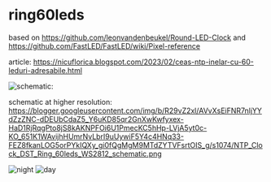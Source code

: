 # ring60leds
based on https://github.com/leonvandenbeukel/Round-LED-Clock and https://github.com/FastLED/FastLED/wiki/Pixel-reference

article: https://nicuflorica.blogspot.com/2023/02/ceas-ntp-inelar-cu-60-leduri-adresabile.html

![schematic:]([https://blogger.googleusercontent.com/img/b/R29vZ2xl/AVvXsEiFNR7nljYYdZzZNC-dDEUbCdaZ5_Y6uKD85qr2GnXwKwfyxex-HaD1RjRqgPto8jS8kAKNPFOi6U1PmecKC5hHp-LVjA5yt0c-KO_651K1WAvijhHUmrNvLbrI9uUywiF5Y4c4HNq33-FEZ8fkanLOG5orPYkIQXy_gi0fQgMgM9MTdZYTVFsrtOIS_g/s1074/NTP_Clock_DST_Ring_60leds_WS2812_schematic.png](https://blogger.googleusercontent.com/img/b/R29vZ2xl/AVvXsEiFNR7nljYYdZzZNC-dDEUbCdaZ5_Y6uKD85qr2GnXwKwfyxex-HaD1RjRqgPto8jS8kAKNPFOi6U1PmecKC5hHp-LVjA5yt0c-KO_651K1WAvijhHUmrNvLbrI9uUywiF5Y4c4HNq33-FEZ8fkanLOG5orPYkIQXy_gi0fQgMgM9MTdZYTVFsrtOIS_g/s320/NTP_Clock_DST_Ring_60leds_WS2812_schematic.png))

schematic at higher resolution:
https://blogger.googleusercontent.com/img/b/R29vZ2xl/AVvXsEiFNR7nljYYdZzZNC-dDEUbCdaZ5_Y6uKD85qr2GnXwKwfyxex-HaD1RjRqgPto8jS8kAKNPFOi6U1PmecKC5hHp-LVjA5yt0c-KO_651K1WAvijhHUmrNvLbrI9uUywiF5Y4c4HNq33-FEZ8fkanLOG5orPYkIQXy_gi0fQgMgM9MTdZYTVFsrtOIS_g/s1074/NTP_Clock_DST_Ring_60leds_WS2812_schematic.png

![night](https://blogger.googleusercontent.com/img/b/R29vZ2xl/AVvXsEgzJChwwI2pEuqe1yodiAxM4a5n94VVHTAWw4u9qqi7fArB7EuR1AsFMEETO8z0MbbZ1aS6McNT9bqdGxx3GCdvS9BqX_tlllhluWgyhPXvO_cf_NfvQlpYepeawTuWmSU_Dlwhz41arl3J-lv0mik4v9WOmOoU7He5xceI2RHxMP0tWBDOtgDiVrByxw/w200-h150/mod_noapte.jpg)
![day](https://blogger.googleusercontent.com/img/b/R29vZ2xl/AVvXsEgd6kUYG98f_JxlknKns93EBB6NYK2wDU40Mam4-HDjzUhfXwaDU1FFpRSXn6GAO0fEAvJTVtEAGz8B9P1xC_MCU6qvOqslN-EPXAgovEgO687UgNZhOybaek30oHAZLkOtOwgq9lfL6IQqN-F_i1ENDiqAw_wIY56yQi9HV99vQueG12x80BAZhEkhjQ/w200-h150/mod_zi.jpg)

